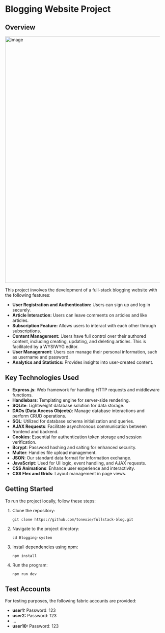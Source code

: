 # Blogging Website Project

## Overview

<img width="800" alt="image" src="https://github.com/UOA-PGCIT-FULLTIME/group-2-s2-23-v1/assets/130806678/0ee70232-e7a5-4296-a3f3-f2f32320eca3">

This project involves the development of a full-stack blogging website with the following features:

- **User Registration and Authentication:** Users can sign up and log in securely.
- **Article Interaction:** Users can leave comments on articles and like articles.
- **Subscription Feature:** Allows users to interact with each other through subscriptions.
- **Content Management:** Users have full control over their authored content, including creating, updating, and deleting articles. This is facilitated by a WYSIWYG editor.
- **User Management:** Users can manage their personal information, such as username and password.
- **Analytics and Statistics:** Provides insights into user-created content.

## Key Technologies Used

- **Express.js**: Web framework for handling HTTP requests and middleware functions.
- **Handlebars**: Templating engine for server-side rendering.
- **SQLite**: Lightweight database solution for data storage.
- **DAOs (Data Access Objects)**: Manage database interactions and perform CRUD operations.
- **SQL**: Utilized for database schema initialization and queries.
- **AJAX Requests**: Facilitate asynchronous communication between frontend and backend.
- **Cookies**: Essential for authentication token storage and session verification.
- **Bcrypt**: Password hashing and salting for enhanced security.
- **Multer**: Handles file upload management.
- **JSON**: Our standard data format for information exchange.
- **JavaScript**: Used for UI logic, event handling, and AJAX requests.
- **CSS Animations**: Enhance user experience and interactivity.
- **CSS Flex and Grids**: Layout management in page views.


## Getting Started

To run the project locally, follow these steps:

1. Clone the repository:
   ```
   git clone https://github.com/tonexie/fullstack-blog.git
   ```

2. Navigate to the project directory:
   ```
   cd Blogging-system
   ```

3. Install dependencies using npm:
   ```
   npm install
   ```

4. Run the program:
   ```
   npm run dev
   ```

## Test Accounts

For testing purposes, the following fabric accounts are provided:

- **user1:** Password: 123
- **user2:** Password: 123
- ...
- **user10:** Password: 123
